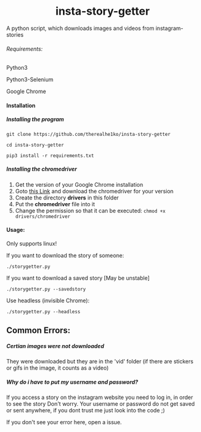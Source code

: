 <div align="center">
<h1>insta-story-getter</h1>
</div>
A python script, which downloads images and videos from instagram-stories


###### Requirements:
Python3

Python3-Selenium

Google Chrome

#### Installation
##### Installing the program
```
git clone https://github.com/therealhe1ko/insta-story-getter

cd insta-story-getter

pip3 install -r requirements.txt
```

##### Installing the chromedriver
1. Get the version of your Google Chrome installation
2. Goto [this Link](https://sites.google.com/a/chromium.org/chromedriver/) and download the chromedriver for your version
3. Create the directory **drivers** in this folder
4. Put the **chromedriver** file into it
5. Change the permission so that it can be executed:
``` chmod +x drivers/chromedriver ```

#### Usage:

Only supports linux!

If you want to download the story of someone:
```
./storygetter.py
```
If you want to download a saved story [May be unstable]
```
./storygetter.py --savedstory
```
Use headless (invisible Chrome):
```
./storygetter.py --headless
```

## Common Errors:

##### Certian images were not downloaded
They were downloaded but they are in the 'vid' folder (if there are stickers or gifs in the image, it counts as a video)

##### Why do i have to put my username and password?
If you access a story on the instagram website you need to log in, in order to see the story
Don't worry. Your username or password do not get saved or sent anywhere, if you dont trust me just look into the code ;)

If you don't see your error here, open a issue.
